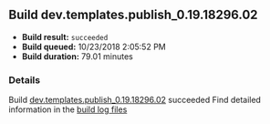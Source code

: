 ## Build dev.templates.publish_0.19.18296.02
- **Build result:** `succeeded`
- **Build queued:** 10/23/2018 2:05:52 PM
- **Build duration:** 79.01 minutes
### Details
Build [dev.templates.publish_0.19.18296.02](https://winappstudio.visualstudio.com/web/build.aspx?pcguid=a4ef43be-68ce-4195-a619-079b4d9834c2&builduri=vstfs%3a%2f%2f%2fBuild%2fBuild%2f26462) succeeded
Find detailed information in the [build log files](https://uwpctdiags.blob.core.windows.net/buildlogs/dev.templates.publish_0.19.18296.02_logs.zip)
